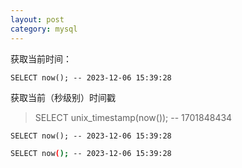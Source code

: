 ```yaml
---
layout: post
category: mysql
---
```


获取当前时间：
```mysql
SELECT now(); -- 2023-12-06 15:39:28
```
获取当前（秒级别）时间戳
> SELECT unix_timestamp(now()); -- 1701848434

```
SELECT now(); -- 2023-12-06 15:39:28
```

```sh
SELECT now(); -- 2023-12-06 15:39:28
```